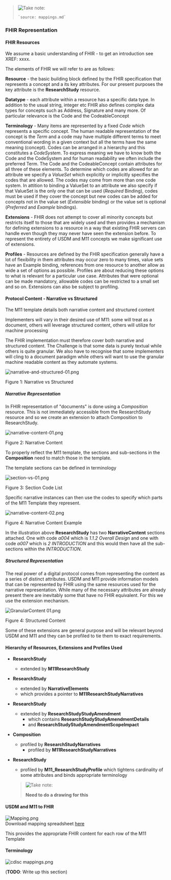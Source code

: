   <blockquote>
    <p><img src="icon-warning.png" alt="Take note:" /></p>
  <p>
    <code>`source: mappings.md`</code>
  </p>
  <p>
    <b></b>
  </p>
  </blockquote>



### FHIR Representation

#### FHIR Resources

We assume a basic understanding of FHIR - to get an introduction see XREF: xxxx.

The elements of FHIR we will refer to are as follows:

**Resource** - the basic building block defined by the FHIR specification that represents a concept and a its key attributes.  For our present purposes the key attribute is the **ResearchStudy** resource.

**Datatype** - each attribute within a resource has a specific data type.  In addition to the usual string, integer etc FHIR also defines complex data types for concepts such as Address, Signature and many more.  Of particular relevance is the Code and the CodeableConcept

**Terminology** - Many items are represented by a fixed *Code* which represents a specific concept.  The human readable representation of the concept is the *Term* and a code may have multiple different terms to meet conventional wording in a given context but all the terms have the same meaning (concept).  Codes can be arranged in a hierarchy and this constitutes a *CodeSystem*. To express meaning we have to know both the Code and the CodeSystem and for human readability we often include the preferred Term.  The Code and the CodeableConcept contain attributes for all three of these elements.  To determine which codes are allowed for an attribute we specify a *ValueSet* which explicitly or implicitly specifies the codes that are allowed.  The codes may come from more than one code system. In attition to binding a ValueSet to an attribute we also specify if that ValueSet is the only one that can be used (*Required* Binding), codes must be used if they cover the concept but new codes can be added for concepts not in the value set (*Extensible* binding) or the value set is optional (*Preferred* and *Example* bindings).

**Extensions** - FHIR does not attempt to cover all minority concepts but restricts itself to those that are widely used and then provides a mechanism for defining extensions to a resource in a way that existing FHIR servers can handle even though they may never have seen the extension before.  To represent the entirety of USDM and M11 concepts we make significant use of extensions.

**Profiles** - Resources are defined by the FHIR specification generally have a lot of flexibility in them attributes may occur zero to many times, value sets have an Example binding, references from one resource to another allow as wide a set of options as possible.  Profiles are about reducing these options to what is relevant for a particular use case. Attributes that were optional can be made mandatory, allowable codes can be restricted to a small set and so on.  Extensions can also be subject to profiling.

#### Protocol Content - Narrative vs Structured   

The M11 template details both narrative content and structured content

Implementers will vary in their desired use of M11: some will treat as a document, others will leverage structured content, others will utilize for machine processing

The FHIR implementation must therefore cover both narrative and structured content. The Challenge is that some data is purely textual while others is quite granular.  We also have to recognise that some implementers will cling to a document paradigm while others will want to use the granular machine readable content as they automate systems.

<div><img src="narrative-and-structured-01.png" alt="narrative-and-structured-01.png" style="max-width: 50%;height: auto;"/>
<p>Figure 1: Narrative vs Structured</p></div>

##### Narrative Representation

In FHIR representation of "documents" is done using a *Composition* resource.  This is not immediately accessible from the ResearchStudy resource and so we create an extension to attach Composition to ResearchStudy. 



<div><img src="narrative-content-01.png" alt="narrative-content-01.png" style="max-width: 80%;height: auto;"/>
<p>Figure 2: Narrative Content</p></div>

To properly reflect the M11 template, the sections and sub-sections in the **Composition** need to match those in the template. 

The template sections can be defined in terminology

<div><img src="section-vs-01.png" alt="section-vs-01.png" style="max-width: 80%;height: auto;"/>
<p>Figure 3: Section Code List</p></div>

Specific narrative instances can then use the codes to specify which parts of the M11 Template they represent.

<div><img src="narrative-content-02.png" alt="narrative-content-02.png" style="max-width: 50%;height: auto;"/>
    <p>Figure 4: Narrative Content Example</p></div>

In the illustration above **ResearchStudy** has two **NarrativeContent** sections attached. One with code *a004* which is *1.1.2 Overall Design* and one with code *a007* which is *2 INTRODUCTION* and this would then have all the sub-sections within the *INTRODUCTION*.

##### Structured Representation

The real power of a digital protocol comes from representing the content as a series of distinct attributes. USDM and M11 provide information models that can be represented by FHIR using the same resources used for the narrative representation.  While many of the necessary attributes are already present there are inevitably some that have no FHIR equivalent.  For this we use the extension mechanism.

<div><img src="structured-content-01.png" alt="GranularContent 01.png" style="max-width: 80%;height: auto;"/>
<p>Figure 4: Structured Content</p></div>

Some of these extensions are general purpose and will be relevant beyond USDM and M11 and they can be profiled to tie them to exact requirements.

#### Hierarchy of Resources, Extensions and Profiles Used

- **ResearchStudy** 
  - extended by **M11ResearchStudy** 
- **ResearchStudy** 
  - extended by **NarrativeElements** 
  - which provides a pointer to **M11ResearchStudyNarratives**
- **ResearchStudy** 
  - extended by **ResearchStudyStudyAmendment** 
    - which contains  **ResearchStudyStudyAmendmentDetails** 
    - and **ResearchStudyStudyAmendmentScopeImpact**
- **Composition** 
  - profiled by **ResearchStudyNarratives** 
    - profiled by **M11ResearchStudyNarratives**
- **ResearchStudy** 
  - profiled by **M11_ResearchStudyProfile** which tightens cardinality of some attributes and binds appropriate terminology



  <blockquote>
    <p><img src="icon-warning.png" alt="Take note:" /></p>
  <p>
    <b>Need to do a drawing for this</b>
  </p>
  </blockquote>



#### USDM and M11 to FHIR




<div><img src="Mapping.png" alt="Mapping.png" style="max-width: 80%;height: auto;" /></div>

<div>Download mapping spreadsheet <a href="Mappings/M11 to FHIR Mapping 01.xlsx">here</a></div>

This provides the appropriate FHIR content for each row of the M11 Template

#### Terminology

<div><img src="cdisc mappings.png" alt="cdisc mappings.png" style="max-width: 40%;height: auto;"/></div>

(**TODO**: Write up this section)

